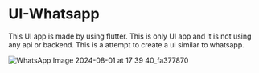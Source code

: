 # UI-Whatsapp
This UI app is made by using flutter. 
This is only UI app and it is not using any api or backend.
This is a attempt to create a ui similar to whatsapp.

![WhatsApp Image 2024-08-01 at 17 39 40_fa377870](https://github.com/user-attachments/assets/6cafbcec-c8a1-450f-bea5-b2a315a22fa1)
